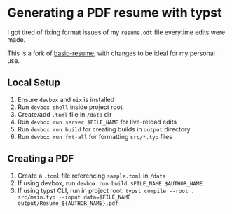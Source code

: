 # Generating a PDF resume with typst

I got tired of fixing format issues of my `resume.odt` file everytime edits were made.

This is a fork of [basic-resume](https://typst.app/universe/package/basic-resume), with changes to be ideal for my personal use.

## Local Setup
1. Ensure `devbox` and `nix` is installed
2. Run `devbox shell` inside project root
3. Create/add `.toml` file in `/data` dir
4. Run `devbox run server $FILE_NAME` for live-reload edits
5. Run `devbox run build` for creating builds in `output` directory
6. Run `devbox run fmt-all` for formatting `src/*.typ` files


## Creating a PDF 
1. Create a `.toml` file referencing `sample.toml` in `/data`
2. If using devbox, run `devbox run build $FILE_NAME $AUTHOR_NAME`
3. If using typst CLI, run in project root: `typst compile --root . src/main.typ --input data=$FILE_NAME output/Resume_${AUTHOR_NAME}.pdf`
